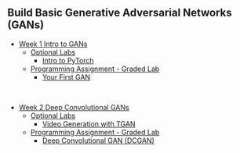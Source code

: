 ## Build Basic Generative Adversarial Networks (GANs)

- [Week 1 Intro to GANs](/C1%20-%20Build%20Basic%20Generative%20Adversarial%20Networks%20(GANs)/Week%201%20Intro%20to%20GANs/)
  - [Optional Labs](/C1%20-%20Build%20Basic%20Generative%20Adversarial%20Networks%20(GANs)/Week%201%20Intro%20to%20GANs/Optional%20Lab)
    - [Intro to PyTorch](/C1%20-%20Build%20Basic%20Generative%20Adversarial%20Networks%20(GANs)/Week%201%20Intro%20to%20GANs/Optional%20Lab/Intro_to_PyTorch.ipynb)
  - [Programming Assignment - Graded Lab](/C1%20-%20Build%20Basic%20Generative%20Adversarial%20Networks%20(GANs)/Week%201%20Intro%20to%20GANs/Graded%20Lab/)
    - [Your First GAN](/C1%20-%20Build%20Basic%20Generative%20Adversarial%20Networks%20(GANs)/Week%201%20Intro%20to%20GANs/Graded%20Lab/C1W1_Your_First_GAN.ipynb)
<br/>

- [Week 2 Deep Convolutional GANs](/C1%20-%20Build%20Basic%20Generative%20Adversarial%20Networks%20(GANs)/Week%202%20Deep%20Convolutional%20GANs/)
  - [Optional Labs](/C1%20-%20Build%20Basic%20Generative%20Adversarial%20Networks%20(GANs)/Week%202%20Deep%20Convolutional%20GANs/Optional%20Lab)
    - [Video Generation with TGAN](/C1%20-%20Build%20Basic%20Generative%20Adversarial%20Networks%20(GANs)/Week%202%20Deep%20Convolutional%20GANs/Optional%20Lab/C1W2_Video_Generation_(Optional).ipynb)
  - [Programming Assignment - Graded Lab](/C1%20-%20Build%20Basic%20Generative%20Adversarial%20Networks%20(GANs)/Week%202%20Deep%20Convolutional%20GANs/Graded%20Lab/)
    - [Deep Convolutional GAN (DCGAN)](/C1%20-%20Build%20Basic%20Generative%20Adversarial%20Networks%20(GANs)/Week%202%20Deep%20Convolutional%20GANs/Graded%20Lab/C1_W2_Assignment.ipynb)
<br/>
